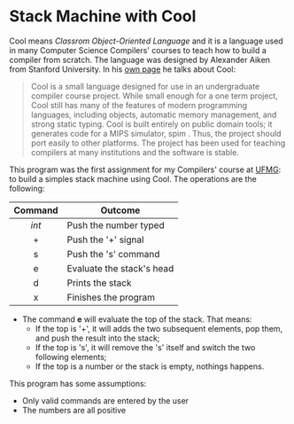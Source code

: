 # Stack Machine with Cool

Cool means _Classrom Object-Oriented Language_ and it is a language used in many Computer Science Compilers' courses to teach how to build a compiler from scratch. The language was designed by Alexander Aiken from Stanford University. In his [own page](http://theory.stanford.edu/~aiken/software/cool/cool.html) he talks about Cool:

> Cool is a small language designed for use in an undergraduate compiler course project. While small enough for a one term project, Cool still has many of the features of modern programming languages, including objects, automatic memory management, and strong static typing. Cool is built entirely on public domain tools; it generates code for a MIPS simulator, spim . Thus, the project should port easily to other platforms. The project has been used for teaching compilers at many institutions and the software is stable. 

This program was the first assignment for my Compilers' course at [UFMG](https://ufmg.br/): to build a simples stack machine using Cool. The operations are the following:


| Command | Outcome                   |
|:-------:|---------------------------|
| _int_   | Push the number typed     |
| +       | Push the '+' signal       |
| s       | Push the 's' command      |
| e       | Evaluate the stack's head |
| d       | Prints the stack          |
| x       | Finishes the program      |

* The command __e__ will evaluate the top of the stack. That means:
    * If the top is '+', it will adds the two subsequent elements, pop them, and push the result into the stack;
    * If the top is 's', it will remove the 's' itself and switch the two following elements;
    * If the top is a number or the stack is empty, nothings happens.

This program has some assumptions:

* Only valid commands are entered by the user
* The numbers are all positive